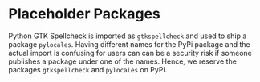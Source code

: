 # Placeholder Packages

Python GTK Spellcheck is imported as `gtkspellcheck` and used to ship a package `pylocales`. Having different names for the PyPi package and the actual import is confusing for users can can be a security risk if someone publishes a package under one of the names. Hence, we reserve the packages `gtkspellcheck` and `pylocales` on PyPi.